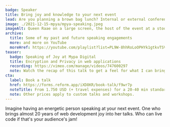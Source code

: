 ```yaml
---
badge: Speaker
title: Bring joy and knowledge to your next event
lead: Are you planning a brown bag lunch? Internal or external conference? On the topic of web development, the Jamstack or Gatsby specifically?
image: ./2021-12-15-mpya/mpya-speaking.jpeg
imageAlt: Queen Raae on a large screen, the host of the event at a stool by a table
archive:
  title: Some of my past and future speaking engagements
  more: and more on YouTube
  moreHref: https://youtube.com/playlist?list=PL9W-8hhRoLoOPHYk1gtkvTSVNV1qleLWy
teaser:
  badge: Speaking of Joy at Mypa Digital
  title: Encryption and Privacy in web applications
  recording: https://vimeo.com/manage/videos/747600297
  note: Watch the recap of this talk to get a feel for what I can bring to your event
cta:
  label: Book a talk
  href: https://forms.reform.app/iXD8KR/book-talk/f9wr7p
  noteTitle: From 1.750 USD (+ travel expenses) for a 20-40 min standard talk
  note: Other prices apply to custom talks and workshops.
---
```


Imagine having an energetic person speaking at your next event. One who brings almost 20 years of web development joy into her talks. Who can live code if that's your audience's jam!
